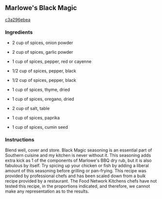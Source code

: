 ## Marlowe's Black Magic

[c3a296ebea](http://www.foodnetwork.com/recipes/marlowes-black-magic-recipe.html)

### Ingredients

 - 2 cup of spices, onion powder

 - 2 cup of spices, garlic powder

 - 1 cup of spices, pepper, red or cayenne

 - 1/2 cup of spices, pepper, black

 - 1/2 cup of spices, pepper, black

 - 1 cup of spices, thyme, dried

 - 1 cup of spices, oregano, dried

 - 2 cup of salt, table

 - 1 cup of spices, paprika

 - 1 cup of spices, cumin seed

### Instructions

Blend well, cover and store. Black Magic seasoning is an essential part of Southern cuisine and my kitchen is never without it. This seasoning adds extra kick as 1 of the components of Marlowe's BBQ dry rub, but it is also fabulous by itself. Try spicing up your chicken or fish by adding a liberal amount of this seasoning before grilling or pan-frying. This recipe was provided by professional chefs and has been scaled down from a bulk recipe provided by a restaurant. The Food Network Kitchens chefs have not tested this recipe, in the proportions indicated, and therefore, we cannot make any representation as to the results.